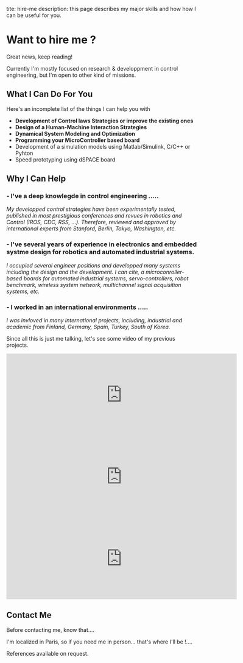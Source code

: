 tite: hire-me
description: this page describes my major skills and how how I can be useful for you.

# Want to hire me ?

<div class="published"><span>Great news, keep reading!</span></div>

Currently I'm mostly focused on research & developpment in control engineering, but I'm open to other kind of missions.

## What I Can Do For You

Here's an incomplete list of the things I can help you with


* **Development of Control laws Strategies or improve the existing ones**
* **Design of a Human-Machine Interaction Strategies**
* **Dynamical System Modeling and Optimization**
*   **Programming your MicroController based board**
*   Development of a simulation models using Matlab/Simulink, C/C++ or Pyhton
*   Speed prototyping using dSPACE board


## Why I Can Help

### - I've a deep knowlegde in control engineering .....

*My developped control strategies have been experimentally tested, published in most prestigious conferences and revues in robotics and Control (IROS, CDC, RSS, ...). Therefore, reviewed and approved by international experts from Stanford, Berlin, Tokyo, Washington, etc.*


### - I've several years of experience in electronics and embedded systme design for robotics and automated industrial systems.

*I occupied several engineer positions and developped many systems including the design and the development. I can cite, a microconroller-based boards for automated industrial systems, servo-controllers, robot benchmark, wireless system network, multichannel signal acquisition systems, etc.*


### - I worked in an international environments .....

*I was invloved in many international projects, including, industrial and academic from Finland, Germany, Spain, Turkey, South of Korea.*


Since all this is just me talking, let's see some video of my previous projects.

<div id="reviews" class="cf">

<div class="review"><iframe src="https://www.youtube.com/embed/RUKT4ISaRRs" allowfullscreen="" frameborder="0" height="215" width="120%"></iframe></div>

<div class="review"><iframe src="https://www.youtube.com/embed/deWcUtdpbrw" allowfullscreen="" frameborder="0" height="215" width="120%"></iframe></div>

<div class="review"><iframe src="https://www.youtube.com/embed/DpPNpWC2QRs" allowfullscreen="" frameborder="0" height="215" width="120%"></iframe></div>

</div>

## Contact Me


Before contacting me, know that....

I'm localized in Paris, so if you need me in person... that's where I'll be !....

References available on request.

